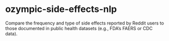# ozympic-side-effects-nlp
Compare the frequency and type of side effects reported by Reddit users to those documented in public health datasets (e.g., FDA’s FAERS or CDC data).
